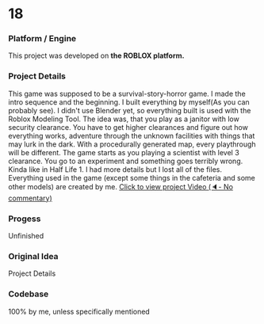 # 18

### Platform / Engine
This project was developed on **the ROBLOX platform.**

### Project Details
This game was supposed to be a survival-story-horror game. I made the intro sequence and the beginning. I built everything by myself(As you can probably see). I didn't use Blender yet, so everything built is used with the Roblox Modeling Tool. The idea was, that you play as a janitor with low security clearance. You have to get higher clearances and figure out how everything works, adventure through the unknown facilities with things that may lurk in the dark. With a procedurally generated map, every playthrough will be different. The game starts as you playing a scientist with level 3 clearance. You go to an experiment and something goes terribly wrong. Kinda like in Half Life 1. I had more details but I lost all of the files. Everything used in the game (except some things in the cafeteria and some other models) are created by me.
[Click to view project Video  (🔈- No commentary)](https://hyper-tech.ch/!videos/SAE/18.mp4)

### Progess
Unfinished

### Original Idea
Project Details

### Codebase
100% by me, unless specifically mentioned